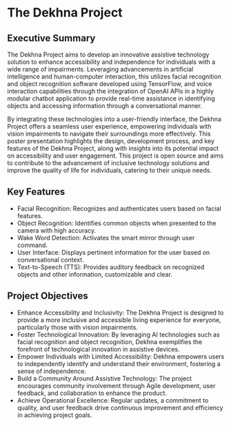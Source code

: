 # The Dekhna Project

## Executive Summary
The Dekhna Project aims to develop an innovative assistive technology solution to enhance accessibility and independence for individuals with a wide range of impairments. Leveraging advancements in artificial intelligence and human-computer interaction, this utilizes facial recognition and object recognition software developed using TensorFlow, and voice interaction capabilities through the integration of OpenAI APIs in a highly modular chatbot application to provide real-time assistance in identifying objects and accessing information through a conversational manner. 

By integrating these technologies into a user-friendly interface, the Dekhna Project offers a seamless user experience, empowering individuals with vision impairments to navigate their surroundings more effectively. This poster presentation highlights the design, development process, and key features of the Dekhna Project, along with insights into its potential impact on accessibility and user engagement. This project is open source and aims to contribute to the advancement of inclusive technology solutions and improve the quality of life for individuals, catering to their unique needs.

## Key Features
- Facial Recognition: Recognizes and authenticates users based on facial features.
- Object Recognition: Identifies common objects when presented to the camera with high accuracy.
- Wake Word Detection: Activates the smart mirror through user command.
- User Interface: Displays pertinent information for the user based on conversational context.
- Text-to-Speech (TTS): Provides auditory feedback on recognized objects and other information, customizable and clear.

## Project Objectives
- Enhance Accessibility and Inclusivity: The Dekhna Project is designed to provide a more inclusive and accessible living experience for everyone, particularly those with vision impairments.
- Foster Technological Innovation: By leveraging AI technologies such as facial recognition and object recognition, Dekhna exemplifies the forefront of technological innovation in assistive devices.
- Empower Individuals with Limited Accessibility: Dekhna empowers users to independently identify and understand their environment, fostering a sense of independence.
- Build a Community Around Assistive Technology: The project encourages community involvement through Agile development, user feedback, and collaboration to enhance the product.
- Achieve Operational Excellence: Regular updates, a commitment to quality, and user feedback drive continuous improvement and efficiency in achieving project goals.

